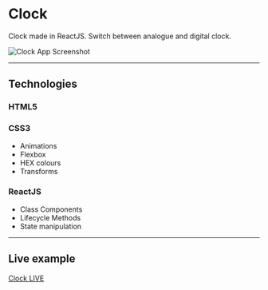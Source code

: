 # Clock

Clock made in ReactJS. Switch between analogue and digital clock.

![Clock App Screenshot](https://small-projects.s3.eu-west-2.amazonaws.com/screenshots/reactClock/capture.jpg)

---

## Technologies

### HTML5

### CSS3

* Animations
* Flexbox
* HEX colours
* Transforms

### ReactJS

* Class Components
* Lifecycle Methods
* State manipulation

---

## Live example

[Clock LIVE](https://react-clock-live-060822.netlify.app)

